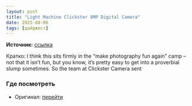 ```yaml
---
layout: post
title: "Light Machine Clickster 8MP Digital Camera"
date: 2025-08-06
tags: [дайджест]
---
```


**Источник:** [ссылка](https://digital-photography-school.com/light-machine-clickster-8mp-digital-camera/)

Кратко: I think this sits firmly in the “make photography fun again” camp – not that it isn’t fun, but you know, it’s pretty easy to get into a proverbial slump sometimes. So the team at Clickster Camera sent

### Где посмотреть
- Оригинал: [перейти]({link})
